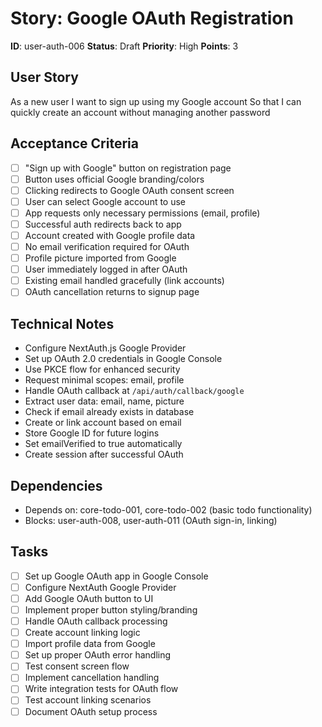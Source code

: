 # Story: Google OAuth Registration

**ID**: user-auth-006
**Status**: Draft
**Priority**: High
**Points**: 3

## User Story
As a new user
I want to sign up using my Google account
So that I can quickly create an account without managing another password

## Acceptance Criteria
- [ ] "Sign up with Google" button on registration page
- [ ] Button uses official Google branding/colors
- [ ] Clicking redirects to Google OAuth consent screen
- [ ] User can select Google account to use
- [ ] App requests only necessary permissions (email, profile)
- [ ] Successful auth redirects back to app
- [ ] Account created with Google profile data
- [ ] No email verification required for OAuth
- [ ] Profile picture imported from Google
- [ ] User immediately logged in after OAuth
- [ ] Existing email handled gracefully (link accounts)
- [ ] OAuth cancellation returns to signup page

## Technical Notes
- Configure NextAuth.js Google Provider
- Set up OAuth 2.0 credentials in Google Console
- Use PKCE flow for enhanced security
- Request minimal scopes: email, profile
- Handle OAuth callback at `/api/auth/callback/google`
- Extract user data: email, name, picture
- Check if email already exists in database
- Create or link account based on email
- Store Google ID for future logins
- Set emailVerified to true automatically
- Create session after successful OAuth

## Dependencies
- Depends on: core-todo-001, core-todo-002 (basic todo functionality)
- Blocks: user-auth-008, user-auth-011 (OAuth sign-in, linking)

## Tasks
- [ ] Set up Google OAuth app in Google Console
- [ ] Configure NextAuth Google Provider
- [ ] Add Google OAuth button to UI
- [ ] Implement proper button styling/branding
- [ ] Handle OAuth callback processing
- [ ] Create account linking logic
- [ ] Import profile data from Google
- [ ] Set up proper OAuth error handling
- [ ] Test consent screen flow
- [ ] Implement cancellation handling
- [ ] Write integration tests for OAuth flow
- [ ] Test account linking scenarios
- [ ] Document OAuth setup process